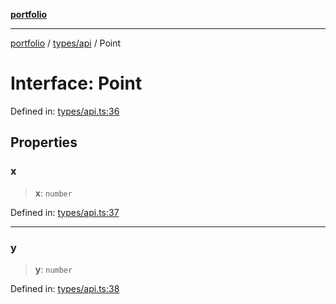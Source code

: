 [**portfolio**](../../../README.md)

***

[portfolio](../../../modules.md) / [types/api](../README.md) / Point

# Interface: Point

Defined in: [types/api.ts:36](https://github.com/tnorlund/Portfolio/blob/2964c91432b780b08f387774ebaf9cdb94f7f18b/portfolio/types/api.ts#L36)

## Properties

### x

> **x**: `number`

Defined in: [types/api.ts:37](https://github.com/tnorlund/Portfolio/blob/2964c91432b780b08f387774ebaf9cdb94f7f18b/portfolio/types/api.ts#L37)

***

### y

> **y**: `number`

Defined in: [types/api.ts:38](https://github.com/tnorlund/Portfolio/blob/2964c91432b780b08f387774ebaf9cdb94f7f18b/portfolio/types/api.ts#L38)

